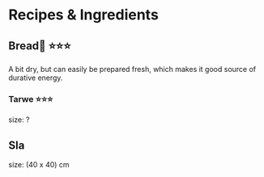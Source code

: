 #  Recipes & Ingredients 

## Bread🍞 ⭐⭐⭐
A bit dry, but can easily be prepared fresh, which makes it good source of durative energy.

### Tarwe ⭐⭐⭐
size: ?


## Sla
size: (40 x 40) cm
